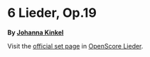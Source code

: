 
# 6 Lieder, Op.19

__By [Johanna Kinkel](..)__

Visit the [official set page] in [OpenScore Lieder].

[official set page]: https://musescore.com/openscore-lieder-corpus/sets/5101845
[OpenScore Lieder]: https://musescore.com/openscore-lieder-corpus
